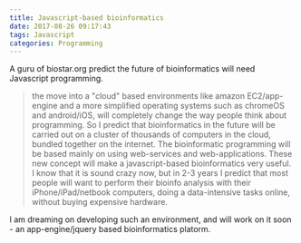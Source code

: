 ```yaml
---
title: Javascript-based bioinformatics
date: 2017-08-26 09:17:43
tags: Javascript
categories: Programming
---
```

A guru of biostar.org predict the future of bioinformatics will need Javascript programming.
<!--more-->
>the move into a "cloud" based environments like amazon EC2/app-engine and a more simplified operating systems such as chromeOS and android/iOS, will completely change the way people think about programming. So I predict that bioinformatics in the future will be carried out on a cluster of thousands of computers in the cloud, bundled together on the internet. The bioinformatic programming will be based mainly on using web-services and web-applications. These new concept will make a javascript-based bioinformatics very useful.
I know that it is sound crazy now, but in 2-3 years I predict that most people will want to perform their bioinfo analysis with their iPhone/iPad/netbook computers, doing a data-intensive tasks online, without buying expensive hardware.

I am dreaming on developing such an environment, and will work on it soon - an app-engine/jquery based bioinformatics platorm.
